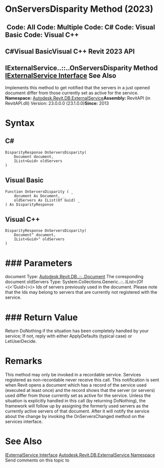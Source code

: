 # OnServersDisparity Method (2023)

﻿
 Code: All Code: Multiple Code: C# Code: Visual Basic Code: Visual C++   
---  
C#Visual BasicVisual C++
Revit 2023 API  
---  
IExternalService..::..OnServersDisparity Method   
[IExternalService Interface](37fe86a0-0668-5908-9966-dfac0e0c1fe3.md "IExternalService Interface") See Also  
---  
Implements this method to get notified that the servers in a just opened document differ from those currently set as active for the service. 
**Namespace:** [Autodesk.Revit.DB.ExternalService](a88f2d1d-c02f-a901-9543-44e4b5dd5fc9.md "Autodesk.Revit.DB.ExternalService Namespace")**Assembly:** RevitAPI (in RevitAPI.dll) Version: 23.0.0.0 (23.1.0.0)**Since:** 2013 
# Syntax
C#  
---  
```text
DisparityResponse OnServersDisparity(
	Document document,
	IList<Guid> oldServers
)
```
  
Visual Basic  
---  
```text
Function OnServersDisparity ( _
	document As Document, _
	oldServers As IList(Of Guid) _
) As DisparityResponse
```
  
Visual C++  
---  
```text
DisparityResponse OnServersDisparity(
	Document^ document, 
	IList<Guid>^ oldServers
)
```
  
# ### Parameters
document
    Type: [Autodesk.Revit.DB..::..Document](db03274b-a107-aa32-9034-f3e0df4bb1ec.md "Document Class") The coresponding document 
oldServers
    Type: System.Collections.Generic..::..IList<(Of <(<'Guid>)>)> Ids of servers previously used in the document. Please note that the Ids may belong to servers that are currently not registered with the service. 
# ### Return Value
Return DoNothing if the situation has been completely handled by your service; If not, reply with either ApplyDefaults (typical case) or LetUserDecide. 
# Remarks
This method may only be invoked in a recordable service. Services registered as non-recordable never receive this call. 
This notification is sent when Revit opens a document which has a record of the service used (executed at least once) and the record shows that the server (or servers) used differ from those currently set as active for the service. 
Unless the situation is explicitly handled in this call (by returning DoNothing), the framework will follow up by assigning the formerly used servers as the currently active servers of that document. After it will notify the service about the change by invoking the OnServersChanged method on the services interface. 
# See Also
[IExternalService Interface](37fe86a0-0668-5908-9966-dfac0e0c1fe3.md "IExternalService Interface")
[Autodesk.Revit.DB.ExternalService Namespace](a88f2d1d-c02f-a901-9543-44e4b5dd5fc9.md "Autodesk.Revit.DB.ExternalService Namespace")
Send comments on this topic to 